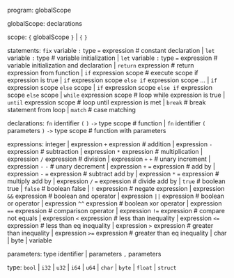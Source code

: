 program:        globalScope

globalScope:    declarations

scope:          `{` globalScope `}`
                | `{` `}`

statements:     `fix` variable `:` type `=` expression                              # constant declaration
                | `let` variable `:` type                                           # variable initialization
                | `let` variable `:` type `=` expression                            # variable initialization and declaration
                | `return` expression                                               # return expression from function
                | `if` expression scope                                             # execute scope if expression is true
                | `if` expression scope `else if` expression scope ...
                | `if` expression scope `else` scope
                | `if` expression scope `else if` expression scope `else` scope 
                | `while` expression scope                                          # loop while expression is true
                | `until` expression scope                                          # loop until expression is met
                | `break`                                                           # break statement from loop
                | `match`                                                           # case matching

declarations:   `fn` identifier `(` `)` `->` type scope                             # function
                | `fn` identifier `(` parameters `)` `->` type scope                # function with parameters

expressions:    integer
                | expression `+` expression                                         # addition
                | expression `-` expression                                         # subtraction
                | expression `*` expression                                         # multiplication
                | expression `/` expression                                         # division
                | expression `+` `+`                                                # unary increment
                | expression `-` `-`                                                # unary decrement
                | expression `+` `=` expression                                     # add by
                | expression `-` `=` expression                                     # subtract add by
                | expression `*` `=` expression                                     # multiply add by
                | expression `/` `=` expression                                     # divide add by
                | `true`                                                            # boolean true
                | `false`                                                           # boolean false
                | `!` expression                                                    # negate expression
                | expression `&&` expression                                        # boolean and operator
                | expression `||` expression                                        # boolean or operator
                | expression `^^` expression                                        # boolean xor operator
                | expression `==` expression                                        # comparison operator
                | expression `!=` expression                                        # compare not equals
                | expression `<` expression                                         # less than inequality
                | expression `<=` expression                                        # less than eq inequality
                | expression `>` expression                                         # greater than inequality
                | expression `>=` expression                                        # greater than eq inequality
                | char
                | byte 
                | variable

parameters:     type identifier
                | parameters `,` parameters

type:           `bool`
                | `i32`
                | `u32`
                | `i64`
                | `u64`
                | `char`
                | `byte`
                | `float`
                | `struct`
